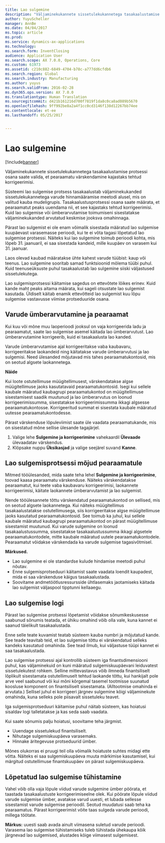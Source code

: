 ```yaml
---
title: Lao sulgemine
description: "Väljaminekukannete sissetulekukannetega tasakaalustamise protsessi osana saate valida, et pearaamatu värskendamine kajastaks tehtud korrigeerimisi."
author: YuyuScheller
manager: AnnBe
ms.date: 04/04/2017
ms.topic: article
ms.prod: 
ms.service: dynamics-ax-applications
ms.technology: 
ms.search.form: InventClosing
audience: Application User
ms.search.scope: AX 7.0.0, Operations, Core
ms.custom: 61973
ms.assetid: c210c882-6849-4704-b78c-a777dd6cfdb6
ms.search.region: Global
ms.search.industry: Manufacturing
ms.author: yuyus
ms.search.validFrom: 2016-02-28
ms.dyn365.ops.version: AX 7.0.0
ms.translationtype: Human Translation
ms.sourcegitcommit: d421b161216d700f7819f1da8c0ca8ad089b5670
ms.openlocfilehash: 9ff992be8a2a4f1cc0cd3146f138d12267bb74ee
ms.contentlocale: et-ee
ms.lasthandoff: 05/25/2017


---
```


# <a name="inventory-close"></a>Lao sulgemine

[!include[banner](../includes/banner.md)]


Väljaminekukannete sissetulekukannetega tasakaalustamise protsessi osana saate valida, et pearaamatu värskendamine kajastaks tehtud korrigeerimisi.

Süsteemi lao sulgemise protsess tasakaalustab väljaminekukanded sissetulekukannetega varude hinnamääramise meetodi alusel, mis on valitud kauba mudeligrupis. Tasakaalustusprotsessi osana saate määrata, et pearaamatut peaks uuendama nii, et see kajastaks tehtud korrigeerimisi. Kuid lao sulgemise või ümberarvutamise toimumiseni sisestatakse väljaminekukanded arvutatud keskmise jooksva omahinnaga. 

Pärast lao sulgemist ei ole enam võimalik sisestada määratud lao sulgemise kuupäevast varasemasse perioodi, kui te ei võta tagasi lõpetatud lao sulgemise protsessi. Näiteks kui lao sulgemine toimub perioodi kohta, mis lõpeb 31. jaanuaril, ei saa sisestada kandeid, mille kuupäev on varasem kui 31. jaanuar. 

Laos olevad kaubad määratakse ühte kahest varude tüübist: kaup või teenus. Lao sulgemine sooritab samad funktsioonid mõlema tüübi puhul. Kuid teenuseüksuste puhul tasakaalustab lao sulgemine siiski väljastused sissetulekutega. 

Lao sulgemisprotsessi käitamise sagedus on ettevõtete lõikes erinev. Kuid kande maht peaks aitama määrata, kui sageli otsustate lao sulgemist kasutada. Üldiselt käitab enamik ettevõtteid lao sulgemist kuu lõpu sulgemise vastavusse viimise protseduuride osana.

## <a name="inventory-recalculation-and-the-general-ledger"></a>Varude ümberarvutamine ja pearaamat
Kui kuu või mõne muu laoperioodi jooksul on vaja korrigeerida ladu ja pearaamatut, saate lao sulgemise asemel käitada lao ümberarvutust. Lao ümberarvutamine korrigeerib, kuid ei tasakaalusta lao kanded. 

Varude ümberarvutamise ajal korrigeeritakse vaba kaubavaru, korrigeeritakse laokandeid ning käitatakse varude ümberarvutusi ja lao sulgemisi. Need ülesanded mõjutavad mis tahes pearaamatukontosid, mis on seotud algsete laokannetega. 

**Näide** 

Kui loote ostutellimuse müügitellimusest, värskendatakse algse müügitellimuse jaoks kasutatavaid pearaamatukontosid. Isegi kui sellele kaubale määratud kaubagrupi pearaamatukontod on müügitellimuse sisestamisest saadik muutunud ja lao ümberarvutus on loonud korrigeerimissumma, sisestatakse korrigeerimissumma ikkagi algsesse pearaamatukontosse. Korrigeeritud summat ei sisestata kaubale määratud uutesse pearaamatukontodesse. 

Pärast värskenduse lõpuleviimist saate üle vaadata pearaamatukande, mis on sisestatud mõne sellise ülesande tagajärjel.

1.  Valige lehe **Sulgemine ja korrigeerimine** vahekaardil **Ülevaade** ülevaadatav värskendus.
2.  Klõpsake nuppu **Üksikasjad** ja valige seejärel suvand **Kanne**.

## <a name="effects-of-the-inventory-close-process-on-the-general-ledger"></a>Lao sulgemisprotsessi mõjud pearaamatule
Mitmed tööülesanded, mida saate teha lehel **Sulgemine ja korrigeerimine**, toovad kaasa pearaamatu värskenduse. Näiteks värskendatakse pearaamatut, kui teete vaba kaubavaru korrigeerimisi, laokannete korrigeerimisi, käitate laokannete ümberarvutamist ja lao sulgemist. 

Nende tööülesannete tõttu värskendatud pearaamatukontod on sellised, mis on seotud algsete laokannetega. Kui näiteks müügitellimus tasakaalustatakse ostutellimusega, siis korrigeeritakse algse müügitellimuse jaoks kasutatud pearaamatukontosid. See toimub ka juhul, kui sellele kaubale määratud kaubagrupi pearaamatukontod on pärast müügitellimuse sisestamist muutunud. Kui varude sulgemine on loonud tasakaalustussumma, sisestatakse tasakaalustussumma ikkagi algsetele pearaamatukontodele, mitte kaubale määratud uutele pearaamatukontodele. Pearaamatut võidakse värskendada ka varude sulgemise tagasivõtmisel. 

**Märkused.**

-   Lao sulgemine ei ole standardse kulude hindamise meetodi puhul nõutav.
-   Enne sulgemisprotseduuri käitamist saate vaadata loendit kaupadest, mida ei saa värskenduse käigus tasakaalustada.
-   Soovitame andmetöötlusressursside ühtlasemaks jaotamiseks käitada lao sulgemist väljaspool tipptunni kellaaegu.

## <a name="the-inventory-close-log"></a> Lao sulgemise logi
Pärast lao sulgemise protsessi lõpetamist võidakse sõnumikeskusesse saabunud sõnumis teatada, et ühiku omahind võib olla vale, kuna kannet ei saanud täielikult tasakaalustada. 

Enne selle teate kuvamist teatab süsteem kauba numbri ja mõjutatud kande. See teade teavitab teid, et lao sulgemise tõttu ei värskendatud selleks kandeks kasutatud omahinda. See tead ilmub, kui väljastuse tüüpi kannet ei saa tasakaalustada. 

Lao sulgemise protsessi ajal kontrollib süsteem iga finantsdimensiooni puhul, kas väljaminekuid on kuni määratud sulgemiskuupäevani leiduvatest sissetulekutest rohkem. Selline mittevastavus võib ilmneda finantsiliselt lõplikult sisestamata ostutellimuselt tehtud laokande tõttu, kui hankijalt pole arve veel saabunud või kui mõni kõrgemal tasemel tootmisse suunatud koosluse komponent on finantsiliselt sisestamata. (Alltootmise omahinda ei arvutata.) Sellisel juhul ei korrigeeri järgnev sulgemine kõigi väljaminekute omahinda, kuna selleks pole piisavalt sissetuleku teavet. 

Iga sulgemisprotseduuri käitamise puhul näitab süsteem, kas hoiatusi sisaldav logi talletatakse ja kas seda saab vaadata. 

Kui saate sõnumis palju hoiatusi, soovitame teha järgmist.

-   Uuendage sissetulekud finantsiliselt.
-   Nihutage sulgemiskuupäeva varasemaks.
-   Hinnake äritegevuse protseduurid ümber.

Mõnes olukorras ei pruugi teil olla võimalik hoiatuste suhtes midagi ette võtta. Näiteks ei saa sulgemiskuupäeva muuta märkimise kasutamisel, kui märgitud ostutellimuse finantskuupäev on pärast sulgemiskuupäeva.

## <a name="reversing-a-completed-inventory-close"></a>Lõpetatud lao sulgemise tühistamine
Vahel võib olla vaja lõpule viidud varude sulgemine ümber pöörata, et taastada tasakaalustuste korrigeerimiseelne olek. Kui pöörate lõpule viidud varude sulgemise ümber, avatakse varud uuesti, et lubada sellesse sisestamist varude sulgemise perioodil. Seotud muudatusi saab teha ka pearaamatus. Pärast korrigeerimist võite taas sulgeda varude perioodi, millega töötate. 

**Märkus:** uuesti saab avada ainult viimasena suletud varude perioodi. Varasema lao sulgemise tühistamiseks tuleb tühistada ühekaupa kõik järgnevad lao sulgemised, alustades kõige viimasest sulgemisest.




